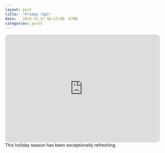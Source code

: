 ```yaml
---
layout: post
title:  "Friday (Up)"
date:   2024-12-27 04:13:00 -0700
categories: posts
---
```

<iframe style="border-radius:12px" src="https://open.spotify.com/embed/playlist/6BGRqWt7OROeX9qDNFLL97?utm_source=generator" width="100%" height="352" frameBorder="0" allowfullscreen="" allow="autoplay; clipboard-write; encrypted-media; fullscreen; picture-in-picture" loading="lazy"></iframe>
This holiday season has been exceptionally refreshing.
